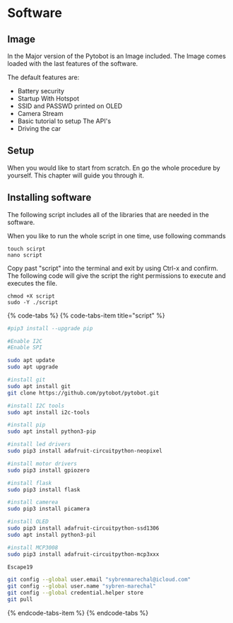 # Software

## Image

In the Major version of the Pytobot is an Image included. The Image comes loaded with the last features of the software.

The default features are:

* Battery security
* Startup With Hotspot
* SSID and PASSWD printed on OLED
* Camera Stream
* Basic tutorial to setup The API's 
* Driving the car

## Setup

When you would like to start from scratch. En go the whole procedure by yourself. This chapter will guide you through it. 

## Installing software

The following script includes all of the libraries that are needed in the software.

 When you like to run the whole script in one time, use following commands

```text
touch scirpt
nano script
```

Copy past "script" into the terminal and exit by using Ctrl-x and confirm. The following code will give the script the right permissions to execute and executes the file. 

```text
chmod +X script
sudo -Y ./script
```

{% code-tabs %}
{% code-tabs-item title="script" %}
```bash
#pip3 install --upgrade pip

#Enable I2C
#Enable SPI

sudo apt update
sudo apt upgrade 

#install git
sudo apt install git
git clone https://github.com/pytobot/pytobot.git

#install I2C tools
sudo apt install i2c-tools

#install pip
sudo apt install python3-pip

#install led drivers
sudo pip3 install adafruit-circuitpython-neopixel

#install motor drivers
sudo pip3 install gpiozero

#install flask
sudo pip3 install flask

#install camerea
sudo pip3 install picamera

#install OLED
sudo pip3 install adafruit-circuitpython-ssd1306
sudo apt install python3-pil

#install MCP3008
sudo pip3 install adafruit-circuitpython-mcp3xxx

Escape19

git config --global user.email "sybrenmarechal@icloud.com"
git config --global user.name "sybren-marechal"
git config --global credential.helper store
git pull
```
{% endcode-tabs-item %}
{% endcode-tabs %}

